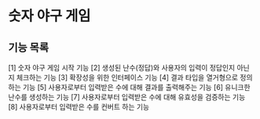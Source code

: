 # 숫자 야구 게임

## 기능 목록
[1] 숫자 야구 게임 시작 기능
[2] 생성된 난수(정답)와 사용자의 입력이 정답인지 아닌지 체크하는 기능
[3] 확장성을 위한 인터페이스 기능
[4] 결과 타입을 열거형으로 정의하는 기능
[5] 사용자로부터 입력받은 수에 대해 결과를 출력해주는 기능
[6] 유니크한 난수를 생성하는 기능
[7] 사용자로부터 입력받은 수에 대해 유효성을 검증하는 기능
[8] 사용자로부터 입력받은 수를 컨버트 하는 기능 